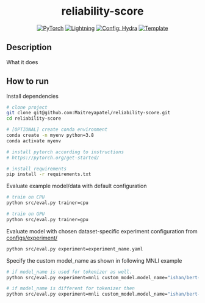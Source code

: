 <div align="center">

# reliability-score

<a href="https://pytorch.org/get-started/locally/"><img alt="PyTorch" src="https://img.shields.io/badge/PyTorch-ee4c2c?logo=pytorch&logoColor=white"></a>
<a href="https://pytorchlightning.ai/"><img alt="Lightning" src="https://img.shields.io/badge/-Lightning-792ee5?logo=pytorchlightning&logoColor=white"></a>
<a href="https://hydra.cc/"><img alt="Config: Hydra" src="https://img.shields.io/badge/Config-Hydra-89b8cd"></a>
<a href="https://github.com/ashleve/lightning-hydra-template"><img alt="Template" src="https://img.shields.io/badge/-Lightning--Hydra--Template-017F2F?style=flat&logo=github&labelColor=gray"></a><br>

</div>

## Description

What it does

## How to run

Install dependencies

```bash
# clone project
git clone git@github.com:Maitreyapatel/reliability-score.git
cd reliability-score

# [OPTIONAL] create conda environment
conda create -n myenv python=3.8
conda activate myenv

# install pytorch according to instructions
# https://pytorch.org/get-started/

# install requirements
pip install -r requirements.txt
```

Evaluate example model/data with default configuration

```bash
# train on CPU
python src/eval.py trainer=cpu

# train on GPU
python src/eval.py trainer=gpu
```

Evaluate model with chosen dataset-specific experiment configuration from [configs/experiment/](configs/experiment/)

```bash
python src/eval.py experiment=experiment_name.yaml
```

Specify the custom model_name as shown in following MNLI example
```bash
# if model_name is used for tokenizer as well.
python src/eval.py experiment=mnli custom_model.model_name="ishan/bert-base-uncased-mnli"

# if model_name is different for tokenizer then
python src/eval.py experiment=mnli custom_model.model_name="ishan/bert-base-uncased-mnli" custom_model.tokenizer.model_name="ishan/bert-base-uncased-mnli"
```
